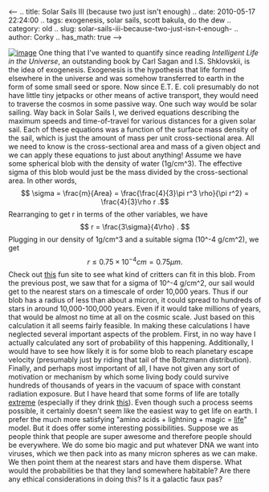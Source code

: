 <--
.. title: Solar Sails III (because two just isn't enough)
.. date: 2010-05-17 22:24:00
.. tags: exogenesis, solar sails, scott bakula, do the dew
.. category: old
.. slug: solar-sails-iii-because-two-just-isn-t-enough-
.. author: Corky
.. has_math: true
-->


[![image](http://4.bp.blogspot.com/_fa6AZDCsHnY/S_IKFerS7nI/AAAAAAAAACo/DPNAyMeuMaQ/s320/leezle+pon+justice.jpg)](http://4.bp.blogspot.com/_fa6AZDCsHnY/S_IKFerS7nI/AAAAAAAAACo/DPNAyMeuMaQ/s1600/leezle+pon+justice.jpg)
One thing that I've wanted to quantify since reading *Intelligent Life
in the Universe*, an outstanding book by Carl Sagan and I.S. Shklovskii,
is the idea of exogenesis. Exogenesis is the hypothesis that life formed
elsewhere in the universe and was somehow transferred to earth in the
form of some small seed or spore. Now since E.T. E. coli presumably do
not have little tiny jetpacks or other means of active transport, they
would need to traverse the cosmos in some passive way. One such way
would be solar sailing.
Way back in Solar Sails I, we derived equations describing the maximum
speeds and time-of-travel for various distances for a given solar sail.
Each of these equations was a function of the surface mass density of
the sail, which is just the amount of mass per unit cross-sectional
area. All we need to know is the cross-sectional area and mass of a
given object and we can apply these equations to just about anything!
Assume we have some spherical blob with the density of water (1g/cm^3).
The effective sigma of this blob would just be the mass divided by the
cross-sectional area. In other words,
$$ \sigma = \frac{m}{Area} = \frac{\frac{4}{3}\pi r^3 \rho}{\pi
r^2} = \frac{4}{3}\rho r .$$
Rearranging to get r in terms of the other variables, we have
$$ r = \frac{3\sigma}{4\rho} . $$
Plugging in our density of 1g/cm^3 and a suitable sigma (10^-4
g/cm^2), we get
$$ r \le 0.75 \times 10^{-4} cm = 0.75 \mu m .$$
Check out
[this](http://learn.genetics.utah.edu/content/begin/cells/scale/) fun
site to see what kind of critters can fit in this blob.
From the previous post, we saw that for a sigma of 10^-4 g/cm^2, our
sail would get to the nearest stars on a timescale of order 10,000
years. Thus if our blob has a radius of less than about a micron, it
could spread to hundreds of stars in around 10,000-100,000 years. Even
if it would take millions of years, that would be almost no time at all
on the cosmic scale. Just based on this calculation it all seems fairly
feasible.
In making these calculations I have neglected several important aspects
of the problem. First, in no way have I actually calculated any sort of
probability of this happening. Additionally, I would have to see how
likely it is for some blob to reach planetary escape velocity
(presumably just by riding that tail of the Boltzmann distribution).
Finally, and perhaps most important of all, I have not given any sort of
motivation or mechanism by which some living body could survive hundreds
of thousands of years in the vacuum of space with constant radiation
exposure. But I have heard that some forms of life are totally
[extreme](http://en.wikipedia.org/wiki/Extremophile) (especially if they
drink [this](http://en.wikipedia.org/wiki/Mountain_Dew)).
Even though such a process seems possible, it certainly doesn't seem
like the easiest way to get life on earth. I prefer the much more
satisfying "amino acids + lightning + magic =
[life](http://en.wikipedia.org/wiki/Abiogenesis)" model. But it does
offer some interesting possibilities. Suppose we as people think that
people are super awesome and therefore people should be everywhere. We
do some bio magic and put whatever DNA we want into viruses, which we
then pack into as many micron spheres as we can make. We then point them
at the nearest stars and have them disperse.
What would the probabilities be that they land somewhere habitable? Are
there any ethical considerations in doing this? Is it a galactic faux
pas?
